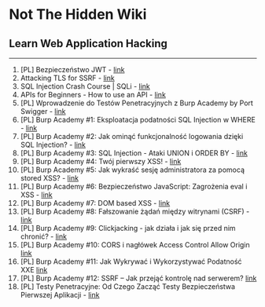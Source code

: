 # Not The Hidden Wiki

## Learn Web Application Hacking
-----

1. [PL] Bezpieczeństwo JWT - [link](https://www.youtube.com/watch?v=ksd4F_ndLXU&t=598s)
2. Attacking TLS for SSRF - [link](https://www.youtube.com/watch?v=qGpAJxfADjo)
3. SQL Injection Crash Course | SQLi - [link](https://www.youtube.com/watch?v=pZIT4YvYNFA)
4. APIs for Beginners - How to use an API - [link](https://www.youtube.com/watch?v=GZvSYJDk-us)
5. [PL] Wprowadzenie do Testów Penetracyjnych z Burp Academy by Port Swigger - [link](https://www.youtube.com/watch?v=MxLmnwpI7Y8)
6. [PL] Burp Academy #1: Eksploatacja podatności SQL Injection w WHERE - [link](https://www.youtube.com/watch?v=1jDkjVoXM28)
7. [PL] Burp Academy #2: Jak ominąć funkcjonalność logowania dzięki SQL Injection? - [link](https://www.youtube.com/watch?v=PZp4xg8yrRk)
8. [PL] Burp Academy #3: SQL Injection - Ataki UNION i ORDER BY - [link](https://www.youtube.com/watch?v=dZ4nL2VAJWM)
9. [PL] Burp Academy #4: Twój pierwszy XSS! - [link](https://www.youtube.com/watch?v=CBetVpIRbJ4)
10. [PL] Burp Academy #5: Jak wykraść sesję administratora za pomocą stored XSS? - [link](https://www.youtube.com/watch?v=nXsdJXObnmQ)
11. [PL] Burp Academy #6: Bezpieczeństwo JavaScript: Zagrożenia eval i XSS - [link](https://www.youtube.com/watch?v=isplzjCJZtI)
12. [PL] Burp Academy #7: DOM based XSS - [link](https://www.youtube.com/watch?v=XJU-XiltReY)
13. [PL] Burp Academy #8: Fałszowanie żądań między witrynami (CSRF) - [link](https://www.youtube.com/watch?v=S_xmtiBNAlE)
14. [PL] Burp Academy #9: Clickjacking - jak działa i jak się przed nim chronić? - [link](https://www.youtube.com/watch?v=_79lwY7o8OE)
15. [PL] Burp Academy #10: CORS i nagłówek Access Control Allow Origin [link](https://www.youtube.com/watch?v=gUOjwCVBymY&list=PLgCP26AQhkZKOrs67eSw1uML2FPgfWVgs&index=12)
16. [PL] Burp Academy #11: Jak Wykrywać i Wykorzystywać Podatność XXE [link](https://www.youtube.com/watch?v=fMG3CZLgmKg)
17. [PL] Burp Academy #12: SSRF – Jak przejąć kontrolę nad serwerem? [link](https://www.youtube.com/watch?v=Q2A9CZIJn-4)
18. [PL] Testy Penetracyjne: Od Czego Zacząć Testy Bezpieczeństwa Pierwszej Aplikacji - [link](https://www.youtube.com/watch?v=trMz7kh-B9Y)

